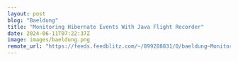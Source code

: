 ```yaml
---
layout: post
blog: "Baeldung"
title: "Monitoring Hibernate Events With Java Flight Recorder"
date: 2024-06-11T07:22:37Z
image: images/baeldung.png
remote_url: "https://feeds.feedblitz.com/~/899288831/0/baeldung~Monitoring-Hibernate-Events-With-Java-Flight-Recorder"
---
```

